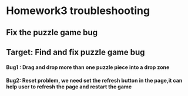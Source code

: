 # Homework3 troubleshooting 
## Fix the puzzle game bug
## Target: Find and fix puzzle game bug 
#### Bug1 : Drag and drop more than one puzzle piece into a drop zone 
#### Bug2: Reset problem, we need set the refresh button in the page,it can help user to refresh the page and restart the game
#### 
